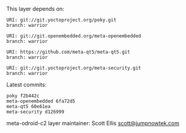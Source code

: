 This layer depends on:

    URI: git://git.yoctoproject.org/poky.git
    branch: warrior

    URI: git://git.openembedded.org/meta-openembedded
    branch: warrior

    URI: https://github.com/meta-qt5/meta-qt5.git
    branch: warrior

    URI: git://git.yoctoproject.org/meta-security.git
    branch: warrior 

Latest commits:

    poky f2b442c
    meta-openembedded 6fa72d5
    meta-qt5 60e61ea
    meta-security d126999

meta-odroid-c2 layer maintainer: Scott Ellis <scott@jumpnowtek.com>
